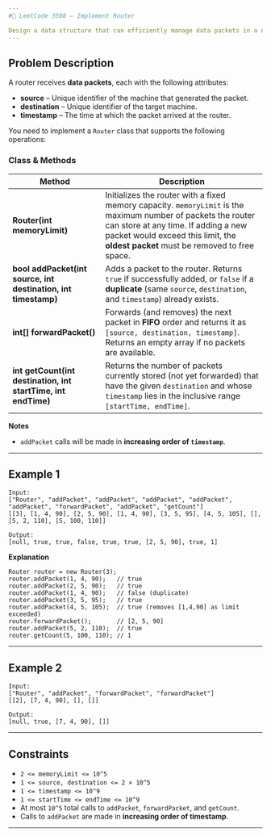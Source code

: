 ```yaml
---
#📡 LeetCode 3508 – Implement Router

Design a data structure that can efficiently manage data packets in a network router.
---
```


## Problem Description

A router receives **data packets**, each with the following attributes:

-   **source** – Unique identifier of the machine that generated the packet.
-   **destination** – Unique identifier of the target machine.
-   **timestamp** – The time at which the packet arrived at the router.

You need to implement a `Router` class that supports the following operations:

### Class & Methods

| Method                                                         | Description                                                                                                                                                                                                                                |
| -------------------------------------------------------------- | ------------------------------------------------------------------------------------------------------------------------------------------------------------------------------------------------------------------------------------------ |
| **Router(int memoryLimit)**                                    | Initializes the router with a fixed memory capacity. `memoryLimit` is the maximum number of packets the router can store at any time. If adding a new packet would exceed this limit, the **oldest packet** must be removed to free space. |
| **bool addPacket(int source, int destination, int timestamp)** | Adds a packet to the router. Returns `true` if successfully added, or `false` if a **duplicate** (same `source`, `destination`, and `timestamp`) already exists.                                                                           |
| **int\[] forwardPacket()**                                     | Forwards (and removes) the next packet in **FIFO** order and returns it as `[source, destination, timestamp]`. Returns an empty array if no packets are available.                                                                         |
| **int getCount(int destination, int startTime, int endTime)**  | Returns the number of packets currently stored (not yet forwarded) that have the given `destination` and whose `timestamp` lies in the inclusive range `[startTime, endTime]`.                                                             |

**Notes**

-   `addPacket` calls will be made in **increasing order of `timestamp`**.

---

## Example 1

```
Input:
["Router", "addPacket", "addPacket", "addPacket", "addPacket", "addPacket", "forwardPacket", "addPacket", "getCount"]
[[3], [1, 4, 90], [2, 5, 90], [1, 4, 90], [3, 5, 95], [4, 5, 105], [], [5, 2, 110], [5, 100, 110]]

Output:
[null, true, true, false, true, true, [2, 5, 90], true, 1]
```

**Explanation**

```
Router router = new Router(3);
router.addPacket(1, 4, 90);   // true
router.addPacket(2, 5, 90);   // true
router.addPacket(1, 4, 90);   // false (duplicate)
router.addPacket(3, 5, 95);   // true
router.addPacket(4, 5, 105);  // true (removes [1,4,90] as limit exceeded)
router.forwardPacket();       // [2, 5, 90]
router.addPacket(5, 2, 110);  // true
router.getCount(5, 100, 110); // 1
```

---

## Example 2

```
Input:
["Router", "addPacket", "forwardPacket", "forwardPacket"]
[[2], [7, 4, 90], [], []]

Output:
[null, true, [7, 4, 90], []]
```

---

## Constraints

-   `2 <= memoryLimit <= 10^5`
-   `1 <= source, destination <= 2 × 10^5`
-   `1 <= timestamp <= 10^9`
-   `1 <= startTime <= endTime <= 10^9`
-   At most `10^5` total calls to `addPacket`, `forwardPacket`, and `getCount`.
-   Calls to `addPacket` are made in **increasing order of timestamp**.

---
